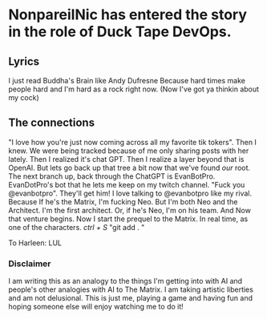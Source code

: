 # NonpareilNic has entered the story in the role of Duck Tape DevOps.

## Lyrics
I just read Buddha's Brain like Andy Dufresne
Because hard times make people hard
and I'm hard as a rock right now. (Now I've got ya thinkin about my cock)

## The connections

"I love how you're just now coming across all my favorite tik tokers". Then I knew. We were being tracked because of me only sharing posts with her lately. Then I realized it's chat GPT. Then I realize a layer beyond that is OpenAI. But lets go back up that tree a bit now that we've found *our* root. The next branch up, back through the ChatGPT is EvanBotPro. EvanDotPro's bot that he lets me keep on my twitch channel. "Fuck you @evanbotpro". They'll get him! I love talking to @evanbotpro like my rival. Because If he's the Matrix, I'm fucking Neo. But I'm both Neo and the Architect. I'm the first architect. Or, if he's Neo, I'm on his team. And Now that venture begins. Now I start the prequel to the Matrix. In real time, as one of the characters. *ctrl + S* "git add . "


To Harleen: LUL

### Disclaimer
I am writing this as an analogy to the things I'm getting into with AI and people's other analogies with AI to The Matrix. I am taking artistic liberties and am not delusional. This is just me, playing a game and having fun and hoping someone else will enjoy watching me to do it!
